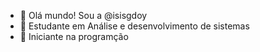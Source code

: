 

- 👋 Olá mundo! Sou a @isisgdoy
- 👀 Estudante em Análise e desenvolvimento de sistemas
- 🌱 Iniciante na programção


<!---
isisgdoy/isisgdoy is a ✨ special ✨ repository because its `README.md` (this file) appears on your GitHub profile.
You can click the Preview link to take a look at your changes.
--->

